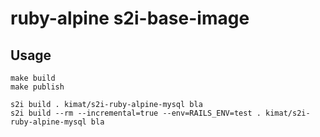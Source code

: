 # ruby-alpine s2i-base-image

## Usage
```
make build
make publish

s2i build . kimat/s2i-ruby-alpine-mysql bla
s2i build --rm --incremental=true --env=RAILS_ENV=test . kimat/s2i-ruby-alpine-mysql bla
```

